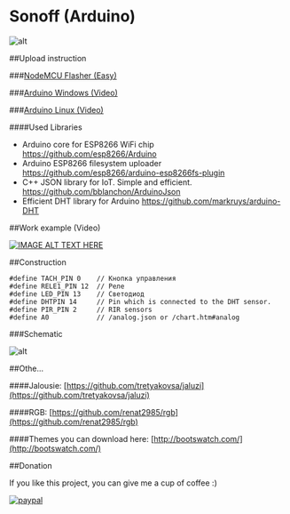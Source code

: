 # Sonoff (Arduino)

![alt](https://raw.githubusercontent.com/tretyakovsa/Sonoff_WiFi_switch/master/tutorial/screen.png)



##Upload instruction

###[NodeMCU Flasher (Easy)](https://github.com/tretyakovsa/Sonoff_WiFi_switch/tree/master/build)

###[Arduino Windows (Video)](https://www.youtube.com/watch?v=jMK9mySGHio)

###[Arduino Linux (Video)](https://www.youtube.com/watch?v=1TAHlRqZ46k)

####Used Libraries
- Arduino core for ESP8266 WiFi chip https://github.com/esp8266/Arduino
- Arduino ESP8266 filesystem uploader https://github.com/esp8266/arduino-esp8266fs-plugin
- C++ JSON library for IoT. Simple and efficient. https://github.com/bblanchon/ArduinoJson
- Efficient DHT library for Arduino https://github.com/markruys/arduino-DHT

##Work example (Video)

[![IMAGE ALT TEXT HERE](https://img.youtube.com/vi/LZI4Yu47LZI/0.jpg)](https://www.youtube.com/watch?v=LZI4Yu47LZI&list=PL6NJTNxbvy-IPTDQk8XjTV41oRrFafrRi)

##Construction
```
#define TACH_PIN 0    // Кнопка управления
#define RELE1_PIN 12  // Реле
#define LED_PIN 13    // Светодиод
#define DHTPIN 14     // Pin which is connected to the DHT sensor.
#define PIR_PIN 2     // RIR sensors
#define A0            // /analog.json or /chart.htm#analog
```
###Schematic

![alt](https://raw.githubusercontent.com/tretyakovsa/Sonoff_WiFi_switch/master/tutorial/sonoff.jpg)

##Othe...

####Jalousie: [https://github.com/tretyakovsa/jaluzi](https://github.com/tretyakovsa/jaluzi)

####RGB: [https://github.com/renat2985/rgb](https://github.com/renat2985/rgb)


####Themes you can download here: [http://bootswatch.com/](http://bootswatch.com/)


##Donation

If you like this project, you can give me a cup of coffee :)

[![paypal](https://www.paypalobjects.com/en_US/i/btn/btn_donateCC_LG.gif)](https://www.paypal.com/cgi-bin/webscr?cmd=_donations&business=W4PURUNKWMRJW&lc=AU&item_name=esp8266&currency_code=USD&bn=PP%2dDonationsBF%3abtn_donate_SM%2egif%3aNonHosted)